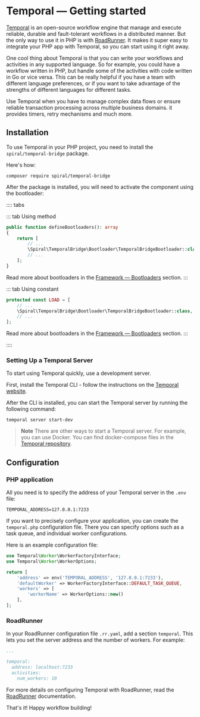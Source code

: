 # Temporal — Getting started

[Temporal](https://temporal.io/) is an open-source workflow engine that manage and execute reliable, durable and
fault-tolerant workflows in a distributed manner. But the only way to use it in PHP is
with [RoadRunner](https://roadrunner.dev/docs/workflow-temporal). It makes it super easy to integrate your PHP app with
Temporal, so you can start using it right away.

One cool thing about Temporal is that you can write your workflows and activities in any supported language. So for
example, you could have a workflow written in PHP, but handle some of the activities with code written in Go or vice
versa. This can be really helpful if you have a team with different language preferences, or if you want to take
advantage of the strengths of different languages for different tasks.

Use Temporal when you have to manage complex data flows or ensure reliable transaction processing across multiple
business domains. it provides timers, retry mechanisms and much more.

## Installation

To use Temporal in your PHP project, you need to install the `spiral/temporal-bridge` package.

Here's how:

```terminal
composer require spiral/temporal-bridge
```

After the package is installed, you will need to activate the component using the bootloader:

:::: tabs

::: tab Using method

```php app/src/Application/Kernel.php
public function defineBootloaders(): array
{
    return [
        // ...
        \Spiral\TemporalBridge\Bootloader\TemporalBridgeBootloader::class,
        // ...
    ];
}
```

Read more about bootloaders in the [Framework — Bootloaders](../framework/bootloaders.md) section.
:::

::: tab Using constant

```php app/src/Application/Kernel.php
protected const LOAD = [
    // ...
    \Spiral\TemporalBridge\Bootloader\TemporalBridgeBootloader::class,
    // ...
];
```

Read more about bootloaders in the [Framework — Bootloaders](../framework/bootloaders.md) section.
:::

::::

### Setting Up a Temporal Server

To start using Temporal quickly, use a development server.

First, install the Temporal CLI - follow the instructions on
the [Temporal website](https://docs.temporal.io/cli#install).

After the CLI is installed, you can start the Temporal server by running the following command:

```terminal
temporal server start-dev
````

> **Note**
> There are other ways to start a Temporal server. For example, you can use Docker. You can find docker-compose files
> in the [Temporal repository](https://github.com/temporalio/docker-compose).

## Configuration

### PHP application

All you need is to specify the address of your Temporal server in the `.env` file:

```dotenv .env
TEMPORAL_ADDRESS=127.0.0.1:7233
```

If you want to precisely configure your application, you can create the `temporal.php` configuration file. There you can
specify options such as a task queue, and individual worker configurations.

Here is an example configuration file:

```php app/config/temporal.php
use Temporal\Worker\WorkerFactoryInterface;
use Temporal\Worker\WorkerOptions;

return [
    'address' => env('TEMPORAL_ADDRESS', '127.0.0.1:7233'),
    'defaultWorker' => WorkerFactoryInterface::DEFAULT_TASK_QUEUE,
    'workers' => [
        'workerName' => WorkerOptions::new()
    ],
];
```

### RoadRunner

In your RoadRunner configuration file `.rr.yaml`, add a section `temporal`. This lets you set the server address and the
number of workers. For example:

```yaml .rr.yaml
...

temporal:
  address: localhost:7233
  activities:
    num_workers: 10
```

For more details on configuring Temporal with RoadRunner, read
the [RoadRunner](https://roadrunner.dev/docs/workflow-temporal) documentation.

That's it! Happy workflow building!